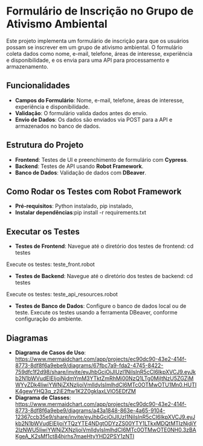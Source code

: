 # **Formulário de Inscrição no Grupo de Ativismo Ambiental**

Este projeto implementa um formulário de inscrição para que os usuários possam se inscrever em um grupo de ativismo ambiental. O formulário coleta dados como nome, e-mail, telefone, áreas de interesse, experiência e disponibilidade, e os envia para uma API para processamento e armazenamento.

## **Funcionalidades**
- **Campos do Formulário**: Nome, e-mail, telefone, áreas de interesse, experiência e disponibilidade.
- **Validação**: O formulário valida dados antes do envio.
- **Envio de Dados**: Os dados são enviados via POST para a API e armazenados no banco de dados.

## **Estrutura do Projeto**
- **Frontend**: Testes de UI e preenchimento de formulário com **Cypress**.
- **Backend**: Testes de API usando **Robot Framework**.
- **Banco de Dados**: Validação de dados com **DBeaver**.

## **Como Rodar os Testes com Robot Framework**
- **Pré-requisitos**: Python instalado, pip instalado, 
- **Instalar dependências**:pip install -r requirements.txt

## **Executar os Testes**
- **Testes de Frontend**: Navegue até o diretório dos testes de frontend:
cd testes

Execute os testes:
teste_front.robot


- **Testes de Backend**: Navegue até o diretório dos testes de backend:
cd testes

Execute os testes:
teste_api_resources.robot

- **Testes de Banco de Dados**: Configure o banco de dados local ou de teste.
Execute os testes usando a ferramenta DBeaver, conforme configuração do ambiente.

## **Diagramas**
- **Diagrama de Casos de Uso**: https://www.mermaidchart.com/app/projects/ec90dc90-43e2-414f-8773-8df8f6a9ebe9/diagrams/67fbc7a9-fda2-4745-8422-759dfc1f2d98/share/invite/eyJhbGciOiJIUzI1NiIsInR5cCI6IkpXVCJ9.eyJkb2N1bWVudElEIjoiNjdmYmM3YTktZmRhMi00NzQ1LTg0MjItNzU5ZGZjMWYyZDk4IiwiYWNjZXNzIjoiVmlldyIsImlhdCI6MTc0OTMwOTU1Mn0.HUTIK4gewYHQ3q_z2jE2ftw1K2Z0gkIaxLVlO5EDfZM
-  **Diagrama de Classes**: https://www.mermaidchart.com/app/projects/ec90dc90-43e2-414f-8773-8df8f6a9ebe9/diagrams/a43a1848-863e-4a65-9104-12367ccb35e9/share/invite/eyJhbGciOiJIUzI1NiIsInR5cCI6IkpXVCJ9.eyJkb2N1bWVudElEIjoiYTQzYTE4NDgtODYzZS00YTY1LTkxMDQtMTIzNjdjY2IzNWU5IiwiYWNjZXNzIjoiVmlldyIsImlhdCI6MTc0OTMwOTE0NH0.3zBAKgeA_K2sMf1ct84hjrhs7maeHtyYHD2PSY1zNTI
